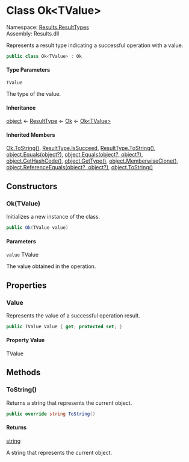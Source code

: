 # <a id="Results_ResultTypes_Ok_1"></a> Class Ok<TValue\>

Namespace: [Results.ResultTypes](Results.ResultTypes.md)  
Assembly: Results.dll  

Represents a result type indicating a successful operation with a value.

```csharp
public class Ok<TValue> : Ok
```

#### Type Parameters

`TValue` 

The type of the value.

#### Inheritance

[object](https://learn.microsoft.com/dotnet/api/system.object) ← 
[ResultType](Results.ResultTypes.ResultType.md) ← 
[Ok](Results.ResultTypes.Ok.md) ← 
[Ok<TValue\>](Results.ResultTypes.Ok\-1.md)

#### Inherited Members

[Ok.ToString\(\)](Results.ResultTypes.Ok.md\#Results\_ResultTypes\_Ok\_ToString), 
[ResultType.IsSucceed](Results.ResultTypes.ResultType.md\#Results\_ResultTypes\_ResultType\_IsSucceed), 
[ResultType.ToString\(\)](Results.ResultTypes.ResultType.md\#Results\_ResultTypes\_ResultType\_ToString), 
[object.Equals\(object?\)](https://learn.microsoft.com/dotnet/api/system.object.equals\#system\-object\-equals\(system\-object\)), 
[object.Equals\(object?, object?\)](https://learn.microsoft.com/dotnet/api/system.object.equals\#system\-object\-equals\(system\-object\-system\-object\)), 
[object.GetHashCode\(\)](https://learn.microsoft.com/dotnet/api/system.object.gethashcode), 
[object.GetType\(\)](https://learn.microsoft.com/dotnet/api/system.object.gettype), 
[object.MemberwiseClone\(\)](https://learn.microsoft.com/dotnet/api/system.object.memberwiseclone), 
[object.ReferenceEquals\(object?, object?\)](https://learn.microsoft.com/dotnet/api/system.object.referenceequals), 
[object.ToString\(\)](https://learn.microsoft.com/dotnet/api/system.object.tostring)

## Constructors

### <a id="Results_ResultTypes_Ok_1__ctor__0_"></a> Ok\(TValue\)

Initializes a new instance of the <xref href="Results.ResultTypes.Ok%601" data-throw-if-not-resolved="false"></xref> class.

```csharp
public Ok(TValue value)
```

#### Parameters

`value` TValue

The value obtained in the operation.

## Properties

### <a id="Results_ResultTypes_Ok_1_Value"></a> Value

Represents the value of a successful operation result.

```csharp
public TValue Value { get; protected set; }
```

#### Property Value

 TValue

## Methods

### <a id="Results_ResultTypes_Ok_1_ToString"></a> ToString\(\)

Returns a string that represents the current object.

```csharp
public override string ToString()
```

#### Returns

 [string](https://learn.microsoft.com/dotnet/api/system.string)

A string that represents the current object.

